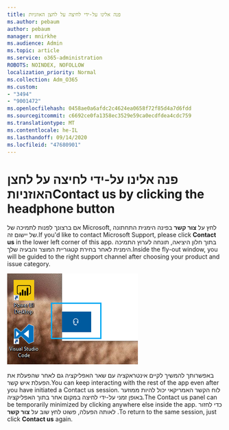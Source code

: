```yaml
---
title: פנה אלינו על-ידי לחיצה על לחצן האוזניות
ms.author: pebaum
author: pebaum
manager: mnirkhe
ms.audience: Admin
ms.topic: article
ms.service: o365-administration
ROBOTS: NOINDEX, NOFOLLOW
localization_priority: Normal
ms.collection: Adm_O365
ms.custom:
- "3494"
- "9001472"
ms.openlocfilehash: 0458ae0a6afdc2c4624ea0658f72f85d4a7d6fdd
ms.sourcegitcommit: c6692ce0fa1358ec3529e59ca0ecdfdea4cdc759
ms.translationtype: MT
ms.contentlocale: he-IL
ms.lasthandoff: 09/14/2020
ms.locfileid: "47680901"
---
```

# <a name="contact-us-by-clicking-the-headphone-button"></a><span data-ttu-id="ec570-102">פנה אלינו על-ידי לחיצה על לחצן האוזניות</span><span class="sxs-lookup"><span data-stu-id="ec570-102">Contact us by clicking the headphone button</span></span>

<span data-ttu-id="ec570-103">אם ברצונך לפנות לתמיכה של Microsoft, לחץ על **צור קשר** בפינה הימנית התחתונה של יישום זה.</span><span class="sxs-lookup"><span data-stu-id="ec570-103">If you'd like to contact Microsoft Support, please click **Contact us** in the lower left corner of this app.</span></span> <span data-ttu-id="ec570-104">בתוך חלון היציאה, תונחה לערוץ התמיכה הימנית לאחר בחירת קטגוריית המוצר והבעיה שלך.</span><span class="sxs-lookup"><span data-stu-id="ec570-104">Inside the fly-out window, you will be guided to the right support channel after choosing your product and issue category.</span></span>

![פנה אלינו על-ידי לחיצה על סמל האוזניות.](media/contact-us-headphone-icon.png)

<span data-ttu-id="ec570-106">באפשרותך להמשיך לקיים אינטראקציה עם שאר האפליקציה גם לאחר שהפעלת את הפעלת איש קשר.</span><span class="sxs-lookup"><span data-stu-id="ec570-106">You can keep interacting with the rest of the app even after you have initiated a Contact us session.</span></span> <span data-ttu-id="ec570-107">לוח הקשר האמריקאי יכול להיות ממוזער באופן זמני על-ידי לחיצה במקום אחר בתוך האפליקציה.</span><span class="sxs-lookup"><span data-stu-id="ec570-107">The Contact us panel can be temporarily minimized by clicking anywhere else inside the app.</span></span> <span data-ttu-id="ec570-108">כדי לחזור לאותה הפעלה, פשוט לחץ שוב על **צור קשר** .</span><span class="sxs-lookup"><span data-stu-id="ec570-108">To return to the same session, just click **Contact us** again.</span></span>
